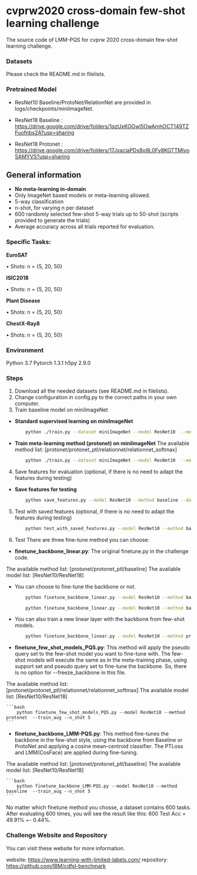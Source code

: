 # cvprw2020 cross-domain few-shot learning challenge

The source code of LMM-PQS for cvprw 2020 cross-domain few-shot learning challenge.

### Datasets
Please check the README.md in filelists.

### Pretrained Model
* ResNet10 Baseline/ProtoNet/RelationNet are provided in logs/checkpoints/miniImageNet.

* ResNet18 Baseline : https://drive.google.com/drive/folders/1qzUxKOGwl5OwAmhOCT149TZFuofnbs2A?usp=sharing
* ResNet18 Protonet : https://drive.google.com/drive/folders/17JxacjaPDx8o9L0Fy8KGTTMlyoSAMYVS?usp=sharing

## General information

* **No meta-learning in-domain**
* Only ImageNet based models or meta-learning allowed.
* 5-way classification
* n-shot, for varying n per dataset
* 600 randomly selected few-shot 5-way trials up to 50-shot (scripts provided to generate the trials)
* Average accuracy across all trials reported for evaluation.


### Specific Tasks:

**EuroSAT**

  • Shots: n = {5, 20, 50}

**ISIC2018**

  • Shots: n = {5, 20, 50}

**Plant Disease**

  • Shots: n = {5, 20, 50}

**ChestX-Ray8**

  • Shots: n = {5, 20, 50}

### Environment
Python 3.7
Pytorch 1.3.1
h5py 2.9.0

### Steps
1. Download all the needed datasets (see README.md in filelists).
2. Change configuration in config.py to the correct paths in your own computer.
3. Train baseline model on miniImageNet
- **Standard supervised learning on miniImageNet**

    ```bash
        python ./train.py --dataset miniImageNet --model ResNet10  --method baseline --train_aug
    ```
- **Train meta-learning method (protonet) on miniImageNet**
The available method list: [protonet/protonet_ptl/relationnet/relationnet_softmax]

    ```bash
        python ./train.py --dataset miniImageNet --model ResNet10  --method protonet --n_shot 5 --train_aug
    ```
4. Save features for evaluation (optional, if there is no need to adapt the features during testing) 

- **Save features for testing**

    ```bash
        python save_features.py --model ResNet10 --method baseline --dataset CropDisease --n_shot 5 --train_aug
    ```

5. Test with saved features (optional, if there is no need to adapt the features during testing) 

    ```bash
        python test_with_saved_features.py --model ResNet10 --method baseline --dataset CropDisease --n_shot 5 --train_aug
    ```

6. Test
There are three fine-tune method you can choose:

* **finetune_backbone_linear.py**:
The original finetune.py in the challenge code.

The available method list: [protonet/protonet_ptl/baseline]
The available model list: [ResNet10/ResNet18]

- You can choose to fine-tune the backbone or not.
    ```bash
        python finetune_backbone_linear.py --model ResNet10 --method baseline  --train_aug --n_shot 5 --freeze_backbone
    ```

    ```bash
        python finetune_backbone_linear.py --model ResNet10 --method baseline  --train_aug --n_shot 5 
    ```

- You can also train a new linear layer with the backbone from few-shot models.
    ```bash
        python finetune_backbone_linear.py --model ResNet10 --method protonet  --train_aug --n_shot 5 
    ```

* **finetune_few_shot_models_PQS.py**:
This method will apply the pseudo query set to the few-shot model you want to fine-tune with. 
The few-shot models will execute the same as in the meta-training phase, using support set and pseudo query set to fine-tune the backbone.
So, there is no option for --freeze_backbone in this file.

The available method list: [protonet/protonet_ptl/relationnet/relationnet_softmax]
The available model list: [ResNet10/ResNet18]

    ```bash
        python finetune_few_shot_models_PQS.py --model ResNet10 --method protonet  --train_aug --n_shot 5
    ```

* **finetune_backbone_LMM-PQS.py**:
This method fine-tunes the backbone in the few-shot style, using the backbone from Baseline or ProtoNet and applying a cosine mean-centroid classifier.
The PTLoss and LMM(CosFace) are applied during fine-tuning.

The available method list: [protonet/protonet_ptl/baseline]
The available model list: [ResNet10/ResNet18]

    ```bash
        python finetune_backbone_LMM-PQS.py --model ResNet10 --method baseline  --train_aug --n_shot 5
    ```


No matter which finetune method you chosse, a dataset contains 600 tasks.
After evaluating 600 times, you will see the result like this: 600 Test Acc = 49.91% +- 0.44%.

### Challenge Website and Repository
You can visit these website for more information.

website: https://www.learning-with-limited-labels.com/
repository: https://github.com/IBM/cdfsl-benchmark

